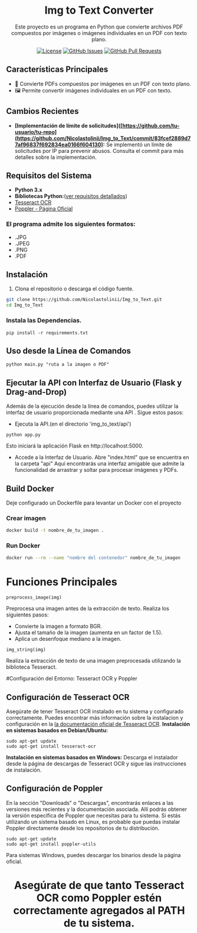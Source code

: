 <div align="center">

# Img to Text Converter

Este proyecto es un programa en Python que convierte archivos PDF compuestos por imágenes o imágenes individuales en un PDF con texto plano.

[![License](https://img.shields.io/badge/License-MIT-blue.svg)](LICENSE)
[![GitHub Issues](https://img.shields.io/github/issues/Nicolastolinii/Img_to_Text)](https://github.com/Nicolastolinii/Img_to_Text/issues)
[![GitHub Pull Requests](https://img.shields.io/github/issues-pr/Nicolastolinii/Img_to_Text)](https://github.com/Nicolastolinii/Img_to_Text/pulls)

</div>

## Características Principales

- 📄 Convierte PDFs compuestos por imágenes en un PDF con texto plano.
- 🖼️ Permite convertir imágenes individuales en un PDF con texto.
## Cambios Recientes
- **[Implementación de límite de solicitudes]([https://github.com/tu-usuario/tu-repo](https://github.com/Nicolastolinii/Img_to_Text/commit/83fcef2889d77af96837f692834ea0166f604130):**
  Se implementó un límite de solicitudes por IP para prevenir abusos. Consulta el commit para más detalles sobre la implementación.
  
## Requisitos del Sistema

- **Python 3.x**
- **Bibliotecas Python:**([ver requisitos detallados](requirements.txt))
- [Tesseract OCR](https://github.com/tesseract-ocr/tesseract)
- [Poppler - Página Oficial](https://poppler.freedesktop.org/)
### El programa admite los siguientes formatos:
- .JPG
- .JPEG
- .PNG
- .PDF
  
## Instalación

1. Clona el repositorio o descarga el código fuente.

```bash
git clone https://github.com/Nicolastolinii/Img_to_Text.git
cd Img_to_Text
```
### Instala las Dependencias.
```
pip install -r requirements.txt
```
## Uso desde la Línea de Comandos
```
python main.py "ruta a la imagen o PDF"
```
## Ejecutar la API con Interfaz de Usuario (Flask y Drag-and-Drop)

Además de la ejecución desde la línea de comandos, puedes utilizar la interfaz de usuario proporcionada mediante una API . Sigue estos pasos:

- Ejecuta la API.(en el directorio 'img_to_text/api')
```
python app.py
```
 Esto iniciará la aplicación Flask en http://localhost:5000.
- Accede a la Interfaz de Usuario.
 Abre "index.html" que se encuentra en la carpeta "api" Aquí encontrarás una interfaz amigable que admite la funcionalidad de arrastrar y soltar para procesar imágenes y PDFs.

## Build Docker
  Deje configurado un Dockerfile para levantar un Docker con el proyecto
### Crear imagen
```bash
docker build -t nombre_de_tu_imagen .
```
### Run Docker
```bash
docker run --rm --name "nombre del contenedor" nombre_de_tu_imagen

```

# Funciones Principales
```
preprocess_image(img)
```
Preprocesa una imagen antes de la extracción de texto. Realiza los siguientes pasos:

- Convierte la imagen a formato BGR.
- Ajusta el tamaño de la imagen (aumenta en un factor de 1.5).
- Aplica un desenfoque mediano a la imagen.
```
img_string(img)
```
Realiza la extracción de texto de una imagen preprocesada utilizando la biblioteca Tesseract.

#Configuración del Entorno: Tesseract OCR y Poppler
## Configuración de Tesseract OCR
Asegúrate de tener Tesseract OCR instalado en tu sistema y configurado correctamente. Puedes encontrar más información sobre la instalacion y configuración en la [la documentación oficial de Tesseract OCR](https://github.com/tesseract-ocr/tesseract).
**Instalación en sistemas basados en Debian/Ubuntu:**
```
sudo apt-get update
sudo apt-get install tesseract-ocr
```
**Instalación en sistemas basados en Windows:**
Descarga el instalador desde la página de descargas de Tesseract OCR y sigue las instrucciones de instalación.
## Configuración de Poppler
En la sección "Downloads" o "Descargas", encontrarás enlaces a las versiones más recientes y la documentación asociada. Allí podrás obtener la versión específica de Poppler que necesitas para tu sistema. Si estás utilizando un sistema basado en Linux, es probable que puedas instalar Poppler directamente desde los repositorios de tu distribución.
```
sudo apt-get update
sudo apt-get install poppler-utils
```
Para sistemas Windows, puedes descargar los binarios desde la página oficial.


<div align="center">

  
  # Asegúrate de que tanto Tesseract OCR como Poppler estén correctamente agregados al PATH de tu sistema.
  
</div>



